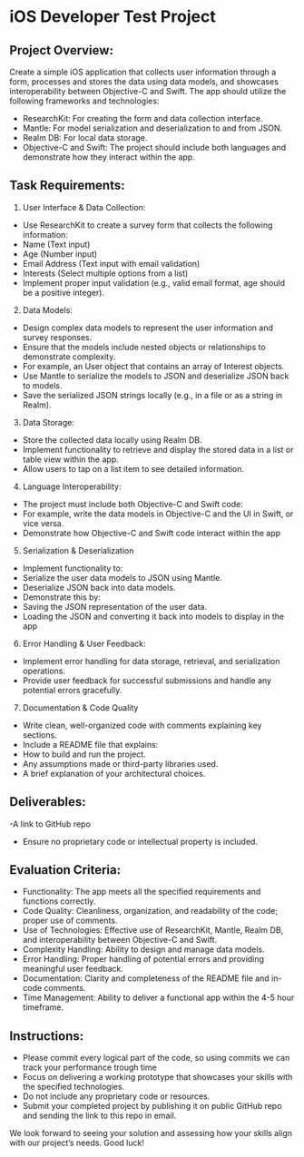 # iOS Developer Test Project

## Project Overview:

Create a simple iOS application that collects user information through a form, processes and stores the data using data models, and showcases interoperability between Objective-C and Swift. The app should utilize the following frameworks and technologies:

- ResearchKit: For creating the form and data collection interface.
- Mantle: For model serialization and deserialization to and from JSON.
- Realm DB: For local data storage.
- Objective-C and Swift: The project should include both languages and demonstrate how they interact within the app.

## Task Requirements:

1. User Interface & Data Collection:
- Use ResearchKit to create a survey form that collects the following information:
- Name (Text input)
- Age (Number input)
- Email Address (Text input with email validation)
- Interests (Select multiple options from a list)
- Implement proper input validation (e.g., valid email format, age should be a positive integer).

2. Data Models:
- Design complex data models to represent the user information and survey responses.
- Ensure that the models include nested objects or relationships to demonstrate complexity.
- For example, an User object that contains an array of Interest objects.
- Use Mantle to serialize the models to JSON and deserialize JSON back to models.
- Save the serialized JSON strings locally (e.g., in a file or as a string in Realm).

3. Data Storage:
- Store the collected data locally using Realm DB.
- Implement functionality to retrieve and display the stored data in a list or table view within the app.
- Allow users to tap on a list item to see detailed information.

4. Language Interoperability:
- The project must include both Objective-C and Swift code:
- For example, write the data models in Objective-C and the UI in Swift, or vice versa.
- Demonstrate how Objective-C and Swift code interact within the app

5. Serialization & Deserialization
- Implement functionality to:
- Serialize the user data models to JSON using Mantle.
- Deserialize JSON back into data models.
- Demonstrate this by:
- Saving the JSON representation of the user data.
- Loading the JSON and converting it back into models to display in the app

6. Error Handling & User Feedback:
- Implement error handling for data storage, retrieval, and serialization operations.
- Provide user feedback for successful submissions and handle any potential errors gracefully.

7. Documentation & Code Quality
- Write clean, well-organized code with comments explaining key sections.
- Include a README file that explains:
- How to build and run the project.
- Any assumptions made or third-party libraries used.
- A brief explanation of your architectural choices.

## Deliverables:
-A link to GitHub repo
- Ensure no proprietary code or intellectual property is included.

## Evaluation Criteria:
- Functionality: The app meets all the specified requirements and functions correctly.
- Code Quality: Cleanliness, organization, and readability of the code; proper use of comments.
- Use of Technologies: Effective use of ResearchKit, Mantle, Realm DB, and interoperability between Objective-C and Swift.
- Complexity Handling: Ability to design and manage data models.
- Error Handling: Proper handling of potential errors and providing meaningful user feedback.
- Documentation: Clarity and completeness of the README file and in-code comments.
- Time Management: Ability to deliver a functional app within the 4-5 hour timeframe.

## Instructions:
- Please commit every logical part of the code, so using commits we can track your performance trough time
- Focus on delivering a working prototype that showcases your skills with the specified technologies.
- Do not include any proprietary code or resources.
- Submit your completed project by publishing it on public GitHub repo and sending the link to this repo in email.

We look forward to seeing your solution and assessing how your skills align with our project’s needs. Good luck!
